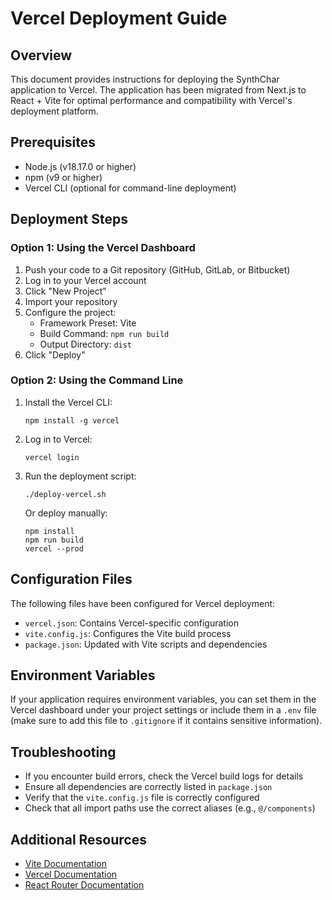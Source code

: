# Vercel Deployment Guide

## Overview

This document provides instructions for deploying the SynthChar application to Vercel. The application has been migrated from Next.js to React + Vite for optimal performance and compatibility with Vercel's deployment platform.

## Prerequisites

- Node.js (v18.17.0 or higher)
- npm (v9 or higher)
- Vercel CLI (optional for command-line deployment)

## Deployment Steps

### Option 1: Using the Vercel Dashboard

1. Push your code to a Git repository (GitHub, GitLab, or Bitbucket)
2. Log in to your Vercel account
3. Click "New Project"
4. Import your repository
5. Configure the project:
   - Framework Preset: Vite
   - Build Command: `npm run build`
   - Output Directory: `dist`
6. Click "Deploy"

### Option 2: Using the Command Line

1. Install the Vercel CLI:
   ```
   npm install -g vercel
   ```

2. Log in to Vercel:
   ```
   vercel login
   ```

3. Run the deployment script:
   ```
   ./deploy-vercel.sh
   ```

   Or deploy manually:
   ```
   npm install
   npm run build
   vercel --prod
   ```

## Configuration Files

The following files have been configured for Vercel deployment:

- `vercel.json`: Contains Vercel-specific configuration
- `vite.config.js`: Configures the Vite build process
- `package.json`: Updated with Vite scripts and dependencies

## Environment Variables

If your application requires environment variables, you can set them in the Vercel dashboard under your project settings or include them in a `.env` file (make sure to add this file to `.gitignore` if it contains sensitive information).

## Troubleshooting

- If you encounter build errors, check the Vercel build logs for details
- Ensure all dependencies are correctly listed in `package.json`
- Verify that the `vite.config.js` file is correctly configured
- Check that all import paths use the correct aliases (e.g., `@/components`)

## Additional Resources

- [Vite Documentation](https://vitejs.dev/guide/)
- [Vercel Documentation](https://vercel.com/docs)
- [React Router Documentation](https://reactrouter.com/en/main)